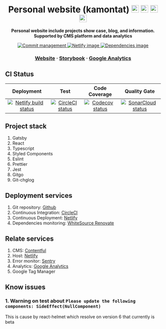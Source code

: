 <!-- Title section -->
<h1 align="center">
  Personal website (kamontat)

  <img src="https://simpleicons.org/icons/gatsby.svg" width="24px">
  <img src="https://simpleicons.org/icons/typescript.svg" width="24px">
  <img src="https://simpleicons.org/icons/jest.svg" width="24px">
  <img src="https://simpleicons.org/icons/microsoftedge.svg" width="24px">
</h1>

<!-- Description section -->
<p align="center">
  <strong>Personal website include projects show case, blog, and information. Supported by CMS platform and data analytics</strong>
</p>

<!-- Static badge setup -->
<p align="center">
  <a href="https://github.com/kamontat/gitgo">
    <img src="https://img.shields.io/badge/commit-gitgo-6DC1E8.svg" alt="Commit management" />
  </a>
  <a href="https://app.netlify.com/sites/kamontat/overview">
    <img src="https://img.shields.io/badge/deploy%20with-netlify-00C7B7.svg?logo=netlify&logoWidth=20" alt="Netlify image"/>
  </a>
  <a href="https://app.dependabot.com/accounts/kamontat/projects/168664">
    <img src="https://img.shields.io/badge/dependencies%20-dependabot-025E8C.svg?logo=dependabot&logoWidth=20" alt="Dependencies image"/>
  </a>
</p>

<!-- External section -->
<h3 align="center">
  <a href="https://kamontat.net">Website</a>
  <span> · </span>
  <a href="https://storybook.kamontat.net">Storybook</a>
  <span> · </span>
  <a href="https://analytics.google.com/analytics/web">Google Analytics</a>
</h3>

## CI Status

|                             Deployment                             |                              Test                               |                        Code Coverage                         |                             Quality Gate                              |
| :----------------------------------------------------------------: | :-------------------------------------------------------------: | :----------------------------------------------------------: | :-------------------------------------------------------------------: |
| [![Netlify build status][netlify-status-img]][netlify-status-link] | [![CircleCI status][circleci-status-img]][circleci-status-link] | [![Codecov status][codecov-status-img]][codecov-status-link] | [![SonarCloud status][sonarcloud-status-img]][sonarcloud-status-link] |

## Project stack

1. Gatsby
2. React
3. Typescript
4. Styled Components
5. Eslint
6. Prettier
7. Jest
8. Gitgo
9. Git-chglog

## Deployment services

1. Git repository: [Github](https://github.com/kamontat/kamontat)
2. Continuous Integration: [CircleCI](https://app.circleci.com/pipelines/github/kamontat/kamontat)
3. Continuous Deployment: [Netlify](https://app.netlify.com/sites/kamontat/overview)
4. Dependencies monitoring: [WhiteSource Renovate](https://renovate.whitesourcesoftware.com/)

## Relate services

1. CMS: [Contentful](https://www.contentful.com/)
2. Host: [Netlify](https://www.netlify.com/)
3. Error monitor: [Sentry](https://sentry.io/)
4. Analytics: [Google Analytics](https://analytics.google.com/)
5. Google Tag Manager

## Know issues

### 1. Warning on test about `Please update the following components: SideEffect(NullComponent)`

This is cause by react-helmet which resolve on version 6 that currently is beta

<!-- netlify links -->
[netlify-status-link]: https://app.netlify.com/sites/kamontat/deploys
[netlify-status-img]: https://img.shields.io/netlify/1a3194ab-0c6d-4bae-887f-caf7e1be6dea?logo=netlify&logoColor=white&style=flat-square

<!-- circleci links -->
[circleci-status-link]: https://app.circleci.com/pipelines/github/kamontat/kamontat
[circleci-status-img]: https://img.shields.io/circleci/build/github/kamontat/kamontat/master?label=circleci&logo=circleci&style=flat-square

<!-- codecov links -->
[codecov-status-link]: https://codecov.io/gh/kamontat/kamontat
[codecov-status-img]: https://img.shields.io/codecov/c/github/kamontat/kamontat?logo=codecov&logoColor=white&style=flat-square

<!-- sonarcloud links -->
[sonarcloud-status-link]: https://sonarcloud.io/dashboard?id=kamontat_kamontat
[sonarcloud-status-img]: https://img.shields.io/sonar/quality_gate/kamontat_kamontat?server=https%3A%2F%2Fsonarcloud.io&label=quality&logo=sonarcloud&logoColor=white&style=flat-square
